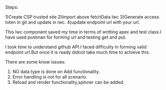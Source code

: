 
Steps:

1)Create CSP trusted site
2)Import above fetchData lwc 
3)Generate access toten in git and update in lwc.
4)update endpoint url with your url.


This lwc component saved my time in terms of writting apex and test class.I have used postman for forming url and testing get and put.

I took time to understand github API.I faced difficulty in forming valid endpoint url.But once it is ready didnot take much time to achieve this.

There are some know issues:
1) NO data type is done on Add functionality.
2) Error handling is not for all scenario.
3) Reload and render functionality,spinner can be added.








